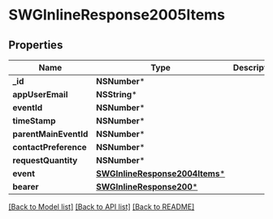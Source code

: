 # SWGInlineResponse2005Items

## Properties
Name | Type | Description | Notes
------------ | ------------- | ------------- | -------------
**_id** | **NSNumber*** |  | [optional] 
**appUserEmail** | **NSString*** |  | [optional] 
**eventId** | **NSNumber*** |  | [optional] 
**timeStamp** | **NSNumber*** |  | [optional] 
**parentMainEventId** | **NSNumber*** |  | [optional] 
**contactPreference** | **NSNumber*** |  | [optional] 
**requestQuantity** | **NSNumber*** |  | [optional] 
**event** | [**SWGInlineResponse2004Items***](SWGInlineResponse2004Items.md) |  | [optional] 
**bearer** | [**SWGInlineResponse200***](SWGInlineResponse200.md) |  | [optional] 

[[Back to Model list]](../README.md#documentation-for-models) [[Back to API list]](../README.md#documentation-for-api-endpoints) [[Back to README]](../README.md)


